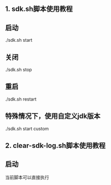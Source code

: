 ## 1. sdk.sh脚本使用教程

## 启动
./sdk.sh start

## 关闭
./sdk.sh stop

## 重启
./sdk.sh restart

## 特殊情况下，使用自定义jdk版本
./sdk.sh start custom

## 2. clear-sdk-log.sh脚本使用教程

## 启动
当前脚本可以直接执行
